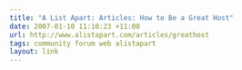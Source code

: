 ```yaml
---
title: "A List Apart: Articles: How to Be a Great Host"
date: 2007-01-10 11:10:23 +11:00
url: http://www.alistapart.com/articles/greathost
tags: community forum web alistapart
layout: link
---
```

